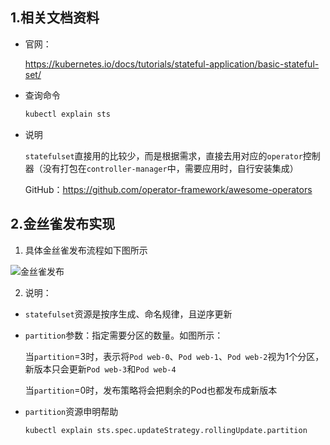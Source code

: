 ## 1.相关文档资料

* 官网：
    
    https://kubernetes.io/docs/tutorials/stateful-application/basic-stateful-set/
 
* 查询命令
    ```bash
    kubectl explain sts
    ```    
    
* 说明
    
    `statefulset`直接用的比较少，而是根据需求，直接去用对应的`operator`控制器（没有打包在`controller-manager`中，需要应用时，自行安装集成）
     
    GitHub：https://github.com/operator-framework/awesome-operators

## 2.金丝雀发布实现

1) 具体金丝雀发布流程如下图所示

![金丝雀发布](https://github-aaron89.oss-cn-beijing.aliyuncs.com/Kubernetes/sts-canarydeploy.png)



2) 说明：

* `statefulset`资源是按序生成、命名规律，且逆序更新
* `partition`参数：指定需要分区的数量。如图所示：

    当`partition`=3时，表示将`Pod web-0`、`Pod web-1`、`Pod web-2`视为1个分区，新版本只会更新`Pod web-3`和`Pod web-4`
    
    当`partition`=0时，发布策略将会把剩余的Pod也都发布成新版本

* `partition`资源申明帮助
    ```bash
    kubectl explain sts.spec.updateStrategy.rollingUpdate.partition
    ```
